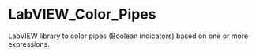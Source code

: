 # LabVIEW_Color_Pipes
LabVIEW library to color pipes (Boolean indicators) based on one or more expressions.
